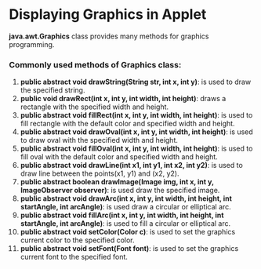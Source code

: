# Displaying Graphics in Applet
**java.awt.Graphics** class provides many methods for graphics programming.

### Commonly used methods of Graphics class:
1. **public abstract void drawString(String str, int x, int y)**: is used to draw the specified string.
1. **public void drawRect(int x, int y, int width, int height)**: draws a rectangle with the specified width and height.
1. **public abstract void fillRect(int x, int y, int width, int height)**: is used to fill rectangle with the default color and specified width and height.
1. **public abstract void drawOval(int x, int y, int width, int height)**: is used to draw oval with the specified width and height.
1. **public abstract void fillOval(int x, int y, int width, int height)**: is used to fill oval with the default color and specified width and height.
1. **public abstract void drawLine(int x1, int y1, int x2, int y2)**: is used to draw line between the points(x1, y1) and (x2, y2).
1. **public abstract boolean drawImage(Image img, int x, int y, ImageObserver observer)**: is used draw the specified image.
1. **public abstract void drawArc(int x, int y, int width, int height, int startAngle, int arcAngle)**: is used draw a circular or elliptical arc.
1. **public abstract void fillArc(int x, int y, int width, int height, int startAngle, int arcAngle)**: is used to fill a circular or elliptical arc.
1. **public abstract void setColor(Color c)**: is used to set the graphics current color to the specified color.
1. **public abstract void setFont(Font font)**: is used to set the graphics current font to the specified font.
